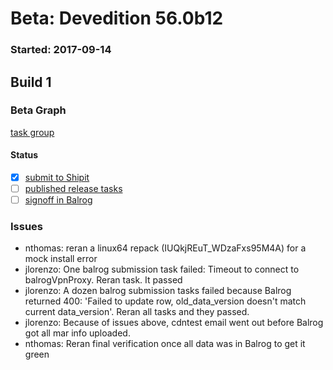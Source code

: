 # Beta: Devedition 56.0b12

### Started: 2017-09-14

## Build 1

### Beta Graph
[task group](https://tools.taskcluster.net/push-inspector/#/XuvuOpuYTTWFCKgJ2wsShg)


#### Status
- [x] [submit to Shipit](https://wiki.mozilla.org/Release:Release_Automation_on_Mercurial:Starting_a_Release#Submit_to_Ship_It)
- [ ] [published release tasks](../how-tos/relpro.md#4-publish-release)
- [ ] [signoff in Balrog](../how-tos/relpro.md#3-signoffs)

### Issues
- nthomas: reran a linux64 repack (IUQkjREuT_WDzaFxs95M4A) for a mock install error
- jlorenzo: One balrog submission task failed: Timeout to connect to balrogVpnProxy. Reran task. It passed
- jlorenzo: A dozen balrog submission tasks failed because Balrog returned 400: 'Failed to update row, old_data_version doesn't match current data_version'. Reran all tasks and they passed.
- jlorenzo: Because of issues above, cdntest email went out before Balrog got all mar info uploaded.
- nthomas: Reran final verification once all data was in Balrog to get it green


